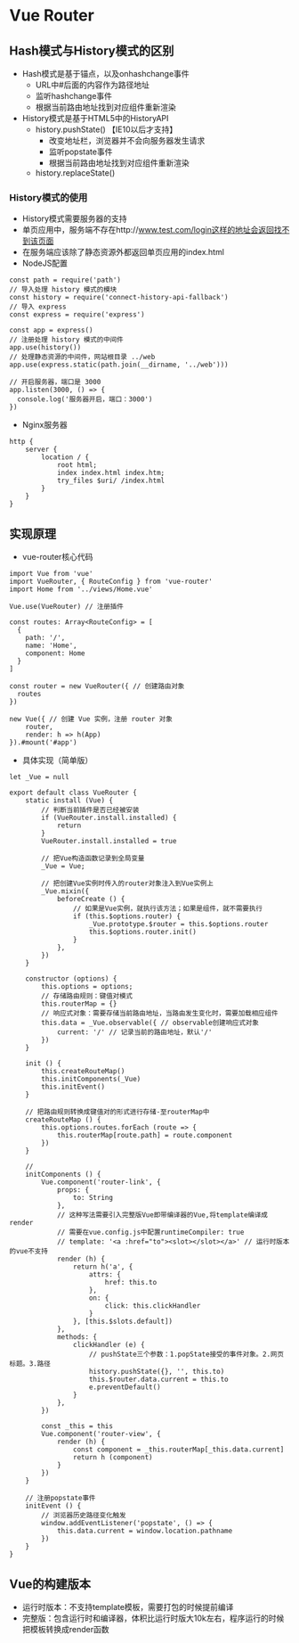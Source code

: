 # Vue Router
## Hash模式与History模式的区别
- Hash模式是基于锚点，以及onhashchange事件
    - URL中#后面的内容作为路径地址
    - 监听hashchange事件
    - 根据当前路由地址找到对应组件重新渲染
- History模式是基于HTML5中的HistoryAPI
    - history.pushState() 【IE10以后才支持】
        - 改变地址栏，浏览器并不会向服务器发生请求
        - 监听popstate事件
        - 根据当前路由地址找到对应组件重新渲染
    - history.replaceState()

### History模式的使用
- History模式需要服务器的支持
- 单页应用中，服务端不存在http://www.test.com/login这样的地址会返回找不到该页面
- 在服务端应该除了静态资源外都返回单页应用的index.html
- NodeJS配置
```
const path = require('path')
// 导入处理 history 模式的模块
const history = require('connect-history-api-fallback')
// 导入 express
const express = require('express')

const app = express()
// 注册处理 history 模式的中间件
app.use(history())
// 处理静态资源的中间件，网站根目录 ../web
app.use(express.static(path.join(__dirname, '../web')))

// 开启服务器，端口是 3000
app.listen(3000, () => {
  console.log('服务器开启，端口：3000')
})
```
- Nginx服务器
```
http {
    server {
        location / {
            root html;
            index index.html index.htm;
            try_files $uri/ /index.html
        }
    }
}
```

## 实现原理
- vue-router核心代码
```
import Vue from 'vue'
import VueRouter, { RouteConfig } from 'vue-router'
import Home from '../views/Home.vue'

Vue.use(VueRouter) // 注册插件

const routes: Array<RouteConfig> = [
  {
    path: '/',
    name: 'Home',
    component: Home
  }
]

const router = new VueRouter({ // 创建路由对象
  routes
})

new Vue({ // 创建 Vue 实例，注册 router 对象
    router,
    render: h => h(App)
}).#mount('#app')

```
- 具体实现（简单版）
```
let _Vue = null

export default class VueRouter {
    static install (Vue) {
        // 判断当前插件是否已经被安装
        if (VueRouter.install.installed) {
            return
        }
        VueRouter.install.installed = true

        // 把Vue构造函数记录到全局变量
        _Vue = Vue;

        // 把创建Vue实例时传入的router对象注入到Vue实例上
        _Vue.mixin({
            beforeCreate () {
                // 如果是Vue实例，就执行该方法；如果是组件，就不需要执行
                if (this.$options.router) {
                    _Vue.prototype.$router = this.$options.router
                    this.$options.router.init()
                }
            },
        })
    }

    constructor (options) {
        this.options = options;
        // 存储路由规则：键值对模式
        this.routerMap = {}
        // 响应式对象：需要存储当前路由地址，当路由发生变化时，需要加载相应组件
        this.data = _Vue.observable({ // observable创建响应式对象
            current: '/' // 记录当前的路由地址，默认'/'
        }) 
    }

    init () {
        this.createRouteMap()
        this.initComponents(_Vue)
        this.initEvent() 
    }

    // 把路由规则转换成键值对的形式进行存储-至routerMap中
    createRouteMap () {
        this.options.routes.forEach (route => {
            this.routerMap[route.path] = route.component
        })
    }

    // 
    initComponents () {
        Vue.component('router-link', {
            props: {
                to: String
            },
            // 这种写法需要引入完整版Vue即带编译器的Vue,将template编译成render
            // 需要在vue.config.js中配置runtimeCompiler: true
            // template: '<a :href="to"><slot></slot></a>' // 运行时版本的vue不支持
            render (h) {
                return h('a', {
                    attrs: {
                        href: this.to
                    },
                    on: {
                        click: this.clickHandler
                    }
                }, [this.$slots.default])
            },
            methods: {
                clickHandler (e) {
                    // pushState三个参数：1.popState接受的事件对象。2.网页标题。3.路径
                    history.pushState({}, '', this.to)
                    this.$router.data.current = this.to
                    e.preventDefault()
                }
            },
        })

        const _this = this
        Vue.component('router-view', {
            render (h) {
                const component = _this.routerMap[_this.data.current]
                return h (component)
            }
        })
    }

    // 注册popstate事件
    initEvent () {
        // 浏览器历史路径变化触发
        window.addEventListener('popstate', () => {
            this.data.current = window.location.pathname
        })
    }
}
```

## Vue的构建版本
- 运行时版本：不支持template模板，需要打包的时候提前编译
- 完整版：包含运行时和编译器，体积比运行时版大10k左右，程序运行的时候把模板转换成render函数